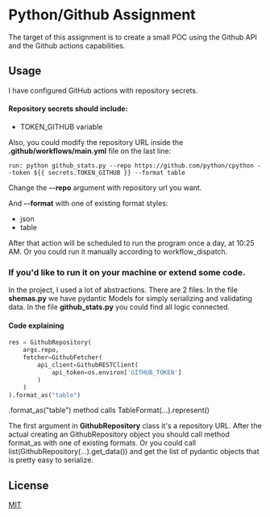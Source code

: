 # Python/Github Assignment

The target of this assignment is to create a small POC using the Github API and the Github actions capabilities.

## Usage
I have configured GitHub actions with repository secrets.
#### Repository secrets should include:  
* TOKEN_GITHUB variable

Also, you could modify the repository URL inside the __.github/workflows/main.yml__ file
on the last line:
```
run: python github_stats.py --repo https://github.com/python/cpython --token ${{ secrets.TOKEN_GITHUB }} --format table
```
Change the __--repo__ argument with repository url you want.

And __--format__ with one of existing format styles:
* json
* table

After that action will be scheduled to run the program once a day, at 10:25 AM. Or you could run it manually according to workflow_dispatch.

### If you'd like to run it on your machine or extend some code.
In the project, I used a lot of abstractions. There are 2 files. In the file __shemas.py__ we have pydantic Models for simply serializing and validating data. In the file __github_stats.py__ you could find all logic connected.

#### Code explaining

```python
res = GithubRepository(
    args.repo,
    fetcher=GithubFetcher(
        api_client=GithubRESTClient(
            api_token=os.environ['GITHUB_TOKEN']
        )
    )
).format_as("table")
```
.format_as("table") method calls TableFormat(...).represent()

The first argument in __GithubRepository__ class it's a repository URL. 
After the actual creating an GithubRepository object you should call method format_as with one of existing formats.
Or you could call list(GithubRepository(...).get_data()) and get the list of pydantic objects that is pretty easy to serialize.

## License

[MIT](https://choosealicense.com/licenses/mit/)